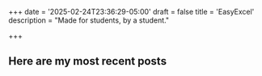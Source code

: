 +++
date = '2025-02-24T23:36:29-05:00'
draft = false
title = 'EasyExcel'
description = "Made for students, by a student."

+++

## Here are my most recent posts